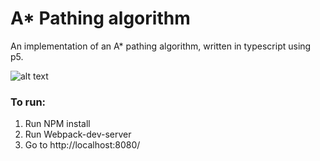 # A* Pathing algorithm

An implementation of an A* pathing algorithm, written in typescript using p5. 

![alt text](http://i32.photobucket.com/albums/d34/robert_smith47/astar_zpsx4vrkozp.png)

### To run:

1. Run NPM install
2. Run Webpack-dev-server
3. Go to http://localhost:8080/
